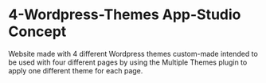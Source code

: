 # 4-Wordpress-Themes App-Studio Concept
Website made with 4 different Wordpress themes custom-made intended to be used with four different pages by using the Multiple
Themes plugin to apply one different theme for each page.
